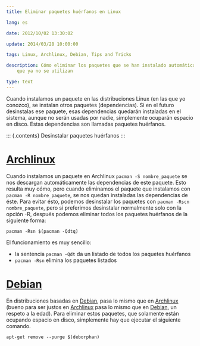 ```yaml
---
title: Eliminar paquetes huérfanos en Linux

lang: es

date: 2012/10/02 13:30:02

update: 2014/03/28 10:00:00

tags: Linux, Archlinux, Debian, Tips and Tricks

description: Cómo eliminar los paquetes que se han instalado automáticamente y
    que ya no se utilizan

type: text
---
```


Cuando instalamos un paquete en las distribuciones Linux (en las que yo
conozco), se instalan otros paquetes (dependencias). Si en el futuro
desinstalas ese paquete, esas dependencias quedarán instaladas en el
sistema, aunque no serán usadas por nadie, simplemente ocuparán espacio
en disco. Estas dependencias son llamadas paquetes huérfanos.

::: {.contents}
Desinstalar paquetes huérfanos
:::

[Archlinux](https://archlinux.org/)
===================================

Cuando instalamos un paquete en Archlinux `pacman -S nombre_paquete` se
nos descargan automáticamente las dependencias de este paquete. Esto
resulta muy cómo, pero cuando eliminamos el paquete que instalamos con
`pacman -R nombre_paquete`, se nos quedan instaladas las dependencias de
éste. Para evitar ésto, podemos desinstalar los paquetes con
`pacman -Rscn nombre_paquete`, pero si preferimos desinstalar
normalmente solo con la opción -R, después podemos eliminar todos los
paquetes huérfanos de la siguiente forma:

``` {.bash}
pacman -Rsn $(pacman -Qdtq)
```

El funcionamiento es muy sencillo:

-   la sentencia `pacman -Qdt` da un listado de todos los paquetes
    huérfanos
-   `pacman -Rsn` elimina los paquetes listados

[Debian](https://debian.org/)
=============================

En distribuciones basadas en [Debian](https://debian.org/), pasa lo
mismo que en [Archlinux](https://archlinux.org/) (bueno para ser justos
en [Archlinux](https://archlinux.org/) pasa lo mismo que en
[Debian](https://debian.org/), un respeto a la edad). Para eliminar
estos paquetes, que solamente están ocupando espacio en disco,
simplemente hay que ejecutar el siguiente comando.

``` {.bash}
apt-get remove --purge $(deborphan)
```

